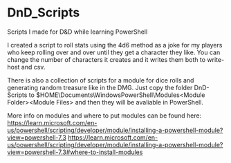 # DnD_Scripts
Scripts I made for D&amp;D while learning PowerShell

I created a script to roll stats using the 4d6 method as a joke for my players who keep rolling over and over until they get a character they like. You can change the number of characters it creates and it writes them both to write-host and csv. 

There is also a collection of scripts for a module for dice rolls and generating random treasure like in the DMG. Just copy the folder DnD-Scripts to $HOME\Documents\WindowsPowerShell\Modules\<Module Folder>\<Module Files> and then they will be avaliable in PowerShell. 

More info on modules and where to put modules can be found here:
https://learn.microsoft.com/en-us/powershell/scripting/developer/module/installing-a-powershell-module?view=powershell-7.3
https://learn.microsoft.com/en-us/powershell/scripting/developer/module/installing-a-powershell-module?view=powershell-7.3#where-to-install-modules

